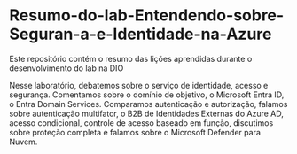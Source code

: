 # Resumo-do-lab-Entendendo-sobre-Seguran-a-e-Identidade-na-Azure
Este repositório contém o resumo das lições aprendidas durante o desenvolvimento do lab na DIO

Nesse laboratório, debatemos sobre o serviço de identidade, acesso e segurança. Comentamos sobre o domínio de objetivo, o Microsoft Entra ID, o Entra Domain Services. Comparamos autenticação e autorização, falamos sobre autenticação multifator, o B2B de Identidades Externas do Azure AD, acesso condicional, controle de acesso baseado em função, discutimos sobre proteção completa e falamos sobre o Microsoft Defender para Nuvem.
